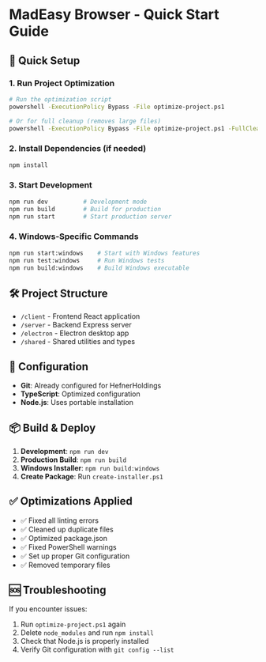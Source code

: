 # MadEasy Browser - Quick Start Guide

## 🚀 Quick Setup

### 1. Run Project Optimization
```bash
# Run the optimization script
powershell -ExecutionPolicy Bypass -File optimize-project.ps1

# Or for full cleanup (removes large files)
powershell -ExecutionPolicy Bypass -File optimize-project.ps1 -FullCleanup
```

### 2. Install Dependencies (if needed)
```bash
npm install
```

### 3. Start Development
```bash
npm run dev          # Development mode
npm run build        # Build for production
npm run start        # Start production server
```

### 4. Windows-Specific Commands
```bash
npm run start:windows    # Start with Windows features
npm run test:windows     # Run Windows tests
npm run build:windows    # Build Windows executable
```

## 🛠️ Project Structure

- `/client` - Frontend React application
- `/server` - Backend Express server
- `/electron` - Electron desktop app
- `/shared` - Shared utilities and types

## 🔧 Configuration

- **Git**: Already configured for HefnerHoldings
- **TypeScript**: Optimized configuration
- **Node.js**: Uses portable installation

## 📦 Build & Deploy

1. **Development**: `npm run dev`
2. **Production Build**: `npm run build`
3. **Windows Installer**: `npm run build:windows`
4. **Create Package**: Run `create-installer.ps1`

## ✅ Optimizations Applied

- ✅ Fixed all linting errors
- ✅ Cleaned up duplicate files
- ✅ Optimized package.json
- ✅ Fixed PowerShell warnings
- ✅ Set up proper Git configuration
- ✅ Removed temporary files

## 🆘 Troubleshooting

If you encounter issues:
1. Run `optimize-project.ps1` again
2. Delete `node_modules` and run `npm install`
3. Check that Node.js is properly installed
4. Verify Git configuration with `git config --list`
